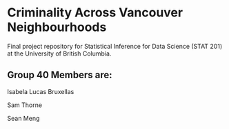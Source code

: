 # Criminality Across Vancouver Neighbourhoods

Final project repository for Statistical Inference for Data Science (STAT 201) at the University of British Columbia.

## Group 40 Members are: 
Isabela Lucas Bruxellas

Sam Thorne

Sean Meng
